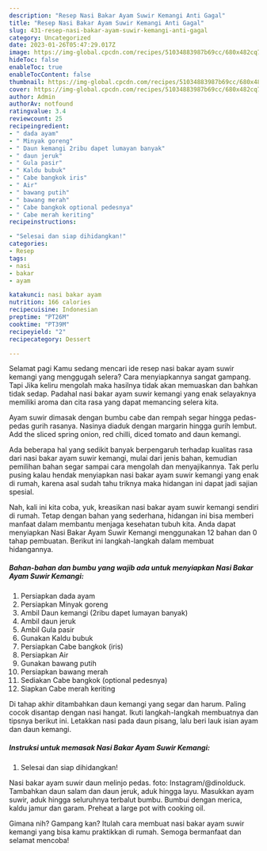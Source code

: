 ```yaml
---
description: "Resep Nasi Bakar Ayam Suwir Kemangi Anti Gagal"
title: "Resep Nasi Bakar Ayam Suwir Kemangi Anti Gagal"
slug: 431-resep-nasi-bakar-ayam-suwir-kemangi-anti-gagal
category: Uncategorized
date: 2023-01-26T05:47:29.017Z
image: https://img-global.cpcdn.com/recipes/51034883987b69cc/680x482cq70/nasi-bakar-ayam-suwir-kemangi-foto-resep-utama.jpg
hideToc: false
enableToc: true
enableTocContent: false
thumbnail: https://img-global.cpcdn.com/recipes/51034883987b69cc/680x482cq70/nasi-bakar-ayam-suwir-kemangi-foto-resep-utama.jpg
cover: https://img-global.cpcdn.com/recipes/51034883987b69cc/680x482cq70/nasi-bakar-ayam-suwir-kemangi-foto-resep-utama.jpg
author: Admin
authorAv: notfound
ratingvalue: 3.4
reviewcount: 25
recipeingredient:
- " dada ayam"
- " Minyak goreng"
- " Daun kemangi 2ribu dapet lumayan banyak"
- " daun jeruk"
- " Gula pasir"
- " Kaldu bubuk"
- " Cabe bangkok iris"
- " Air"
- " bawang putih"
- " bawang merah"
- " Cabe bangkok optional pedesnya"
- " Cabe merah keriting"
recipeinstructions:

- "Selesai dan siap dihidangkan!"
categories:
- Resep
tags:
- nasi
- bakar
- ayam

katakunci: nasi bakar ayam 
nutrition: 166 calories
recipecuisine: Indonesian
preptime: "PT26M"
cooktime: "PT39M"
recipeyield: "2"
recipecategory: Dessert

---
```



Selamat pagi Kamu sedang mencari ide resep nasi bakar ayam suwir kemangi yang menggugah selera? Cara menyiapkannya sangat gampang. Tapi Jika keliru mengolah maka hasilnya tidak akan memuaskan dan bahkan tidak sedap. Padahal nasi bakar ayam suwir kemangi yang enak selayaknya memiliki aroma dan cita rasa yang dapat memancing selera kita.


Ayam suwir dimasak dengan bumbu cabe dan rempah segar hingga pedas-pedas gurih rasanya. Nasinya diaduk dengan margarin hingga gurih lembut. Add the sliced spring onion, red chilli, diced tomato and daun kemangi.

Ada beberapa hal yang sedikit banyak berpengaruh terhadap kualitas rasa dari nasi bakar ayam suwir kemangi, mulai dari jenis bahan, kemudian pemilihan bahan segar sampai cara mengolah dan menyajikannya. Tak perlu pusing kalau hendak menyiapkan nasi bakar ayam suwir kemangi yang enak di rumah, karena asal sudah tahu triknya maka hidangan ini dapat jadi sajian spesial.


Nah, kali ini kita coba, yuk, kreasikan nasi bakar ayam suwir kemangi sendiri di rumah. Tetap dengan bahan yang sederhana, hidangan ini bisa memberi manfaat dalam membantu menjaga kesehatan tubuh kita. Anda dapat menyiapkan Nasi Bakar Ayam Suwir Kemangi menggunakan 12 bahan dan 0 tahap pembuatan. Berikut ini langkah-langkah dalam membuat hidangannya.

<!--inarticleads1-->

##### Bahan-bahan dan bumbu yang wajib ada untuk menyiapkan Nasi Bakar Ayam Suwir Kemangi:

1. Persiapkan  dada ayam
1. Persiapkan  Minyak goreng
1. Ambil  Daun kemangi (2ribu dapet lumayan banyak)
1. Ambil  daun jeruk
1. Ambil  Gula pasir
1. Gunakan  Kaldu bubuk
1. Persiapkan  Cabe bangkok (iris)
1. Persiapkan  Air
1. Gunakan  bawang putih
1. Persiapkan  bawang merah
1. Sediakan  Cabe bangkok (optional pedesnya)
1. Siapkan  Cabe merah keriting


Di tahap akhir ditambahkan daun kemangi yang segar dan harum. Paling cocok disantap dengan nasi hangat. Ikuti langkah-langkah membuatnya dan tipsnya berikut ini. Letakkan nasi pada daun pisang, lalu beri lauk isian ayam dan daun kemangi. 

<!--inarticleads2-->

##### Instruksi untuk memasak Nasi Bakar Ayam Suwir Kemangi:


1. Selesai dan siap dihidangkan!

Nasi bakar ayam suwir daun melinjo pedas. foto: Instagram/@dinolduck. Tambahkan daun salam dan daun jeruk, aduk hingga layu. Masukkan ayam suwir, aduk hingga seluruhnya terbalut bumbu. Bumbui dengan merica, kaldu jamur dan garam. Preheat a large pot with cooking oil. 

Gimana nih? Gampang kan? Itulah cara membuat nasi bakar ayam suwir kemangi yang bisa kamu praktikkan di rumah. Semoga bermanfaat dan selamat mencoba!
